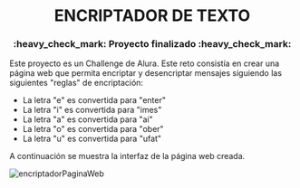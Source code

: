 <h1 align="center"> ENCRIPTADOR DE TEXTO </h1>
<h3 align="center">
:heavy_check_mark: Proyecto finalizado :heavy_check_mark:
</h3>
<p>
  Este proyecto es un Challenge de Alura. Este reto consistía en crear una página web que permita encriptar y desencriptar mensajes siguiendo las siguientes "reglas" de encriptación:
</p>
<ul>
  <li>La letra "e" es convertida para "enter"</li>
  <li>La letra "i" es convertida para "imes"</li>
  <li>La letra "a" es convertida para "ai"</li>
  <li>La letra "o" es convertida para "ober"</li>
  <li>La letra "u" es convertida para "ufat"</li>
</ul>
<p>
  A continuación se muestra la interfaz de la página web creada.
</p>

![encriptadorPaginaWeb](https://github.com/user-attachments/assets/7997ec0c-7238-43ca-9b32-df2efaa3484a)
